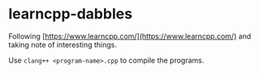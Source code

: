 # learncpp-dabbles

Following [https://www.learncpp.com/](https://www.learncpp.com/) and taking note of interesting things.

Use `clang++ <program-name>.cpp` to compile the programs.
